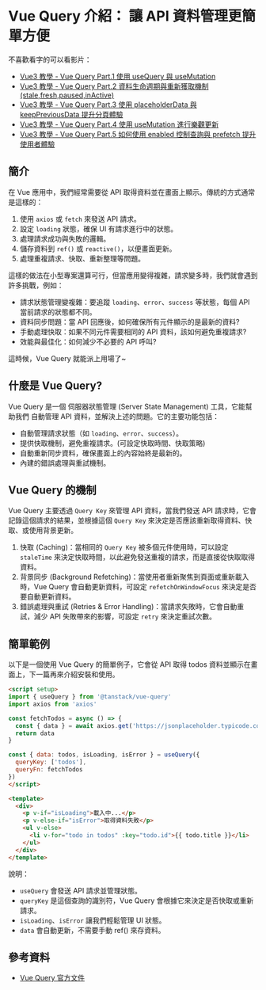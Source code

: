 # Vue Query 介紹： 讓 API 資料管理更簡單方便

不喜歡看字的可以看影片：

- [Vue3 教學 - Vue Query Part.1 使用 useQuery 與 useMutation](https://www.youtube.com/watch?v=7MDI54nlEbc)
- [Vue3 教學 - Vue Query Part.2 資料生命週期與重新獲取機制 (stale,fresh,paused,inActive)](https://www.youtube.com/watch?v=pxHSArLEvgs)
- [Vue3 教學 - Vue Query Part.3 使用 placeholderData 與 keepPreviousData 提升分頁體驗](https://www.youtube.com/watch?v=skJWxXDljS0)
- [Vue3 教學 - Vue Query Part.4 使用 useMutation 進行樂觀更新](https://www.youtube.com/watch?v=I-qGvLln-pg)
- [Vue3 教學 - Vue Query Part.5 如何使用 enabled 控制查詢與 prefetch 提升使用者體驗](https://www.youtube.com/watch?v=8TpZAL-E6gs)

## 簡介

在 Vue 應用中，我們經常需要從 API 取得資料並在畫面上顯示。傳統的方式通常是這樣的：

1. 使用 `axios` 或 `fetch` 來發送 API 請求。
2. 設定 `loading` 狀態，確保 UI 有請求進行中的狀態。
3. 處理請求成功與失敗的邏輯。
4. 儲存資料到 `ref()` 或 `reactive()`，以便畫面更新。
5. 處理重複請求、快取、重新整理等問題。

這樣的做法在小型專案還算可行，但當應用變得複雜，請求變多時，我們就會遇到許多挑戰，例如：

- 請求狀態管理變複雜：要追蹤 `loading`、`error`、`success` 等狀態，每個 API 當前請求的狀態都不同。
- 資料同步問題：當 API 回應後，如何確保所有元件顯示的是最新的資料?
- 手動處理快取：如果不同元件需要相同的 API 資料，該如何避免重複請求?
- 效能與最佳化：如何減少不必要的 API 呼叫?

這時候，Vue Query 就能派上用場了~

## 什麼是 Vue Query?

Vue Query 是一個 伺服器狀態管理 (Server State Management) 工具，它能幫助我們 自動管理 API 資料，並解決上述的問題。它的主要功能包括：

- 自動管理請求狀態（如 `loading`、`error`、`success`）。
- 提供快取機制，避免重複請求。(可設定快取時間、快取策略)
- 自動重新同步資料，確保畫面上的內容始終是最新的。
- 內建的錯誤處理與重試機制。

## Vue Query 的機制

Vue Query 主要透過 `Query Key` 來管理 API 資料，當我們發送 API 請求時，它會記錄這個請求的結果，並根據這個 `Query Key` 來決定是否應該重新取得資料、快取、或使用背景更新。

1. 快取 (Caching)：當相同的 `Query Key` 被多個元件使用時，可以設定 `staleTime` 來決定快取時間，以此避免發送重複的請求，而是直接從快取取得資料。
2. 背景同步 (Background Refetching)：當使用者重新聚焦到頁面或重新載入時，Vue Query 會自動更新資料，可設定 `refetchOnWindowFocus` 來決定是否要自動更新資料。
3. 錯誤處理與重試 (Retries & Error Handling)：當請求失敗時，它會自動重試，減少 API 失敗帶來的影響，可設定 `retry` 來決定重試次數。

## 簡單範例

以下是一個使用 Vue Query 的簡單例子，它會從 API 取得 todos 資料並顯示在畫面上，下一篇再來介紹安裝和使用。

<!-- prettier-ignore -->
```html title='App.vue' showLineNumbers
<script setup>
import { useQuery } from '@tanstack/vue-query'
import axios from 'axios'

const fetchTodos = async () => {
  const { data } = await axios.get('https://jsonplaceholder.typicode.com/todos')
  return data
}

const { data: todos, isLoading, isError } = useQuery({
  queryKey: ['todos'],
  queryFn: fetchTodos
})
</script>

<template>
  <div>
    <p v-if="isLoading">載入中...</p>
    <p v-else-if="isError">取得資料失敗</p>
    <ul v-else>
      <li v-for="todo in todos" :key="todo.id">{{ todo.title }}</li>
    </ul>
  </div>
</template>
```

說明：

- `useQuery` 會發送 API 請求並管理狀態。
- `queryKey` 是這個查詢的識別符，Vue Query 會根據它來決定是否快取或重新請求。
- `isLoading`、`isError` 讓我們輕鬆管理 UI 狀態。
- `data` 會自動更新，不需要手動 ref() 來存資料。

## 參考資料

- [Vue Query 官方文件](https://tanstack.com/query/latest/docs/framework/vue/overview)
